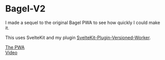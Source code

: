 # Bagel-V2
I made a sequel to the original Bagel PWA to see how quickly I could make it.

This uses SvelteKit and my plugin [SvelteKit-Plugin-Versioned-Worker](https://github.com/hedgehog125/SvelteKit-Plugin-Versioned-Worker).

[The PWA](https://hedgehog125.github.io/Bagel-V2/) <br>
[Video](https://youtu.be/xzcWCCyZ9C4)
